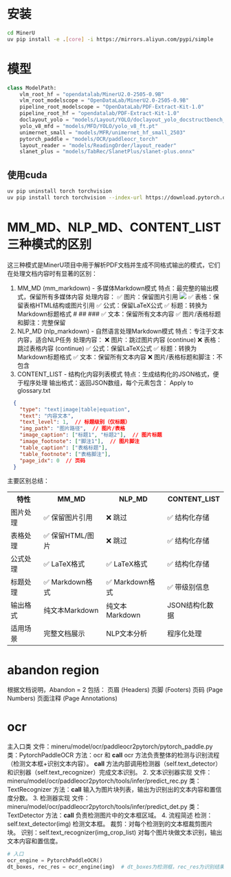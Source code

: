 # 安装
```bash
cd MinerU
uv pip install -e .[core] -i https://mirrors.aliyun.com/pypi/simple
```

# 模型
```python
class ModelPath:
    vlm_root_hf = "opendatalab/MinerU2.0-2505-0.9B"
    vlm_root_modelscope = "OpenDataLab/MinerU2.0-2505-0.9B"
    pipeline_root_modelscope = "OpenDataLab/PDF-Extract-Kit-1.0"
    pipeline_root_hf = "opendatalab/PDF-Extract-Kit-1.0"
    doclayout_yolo = "models/Layout/YOLO/doclayout_yolo_docstructbench_imgsz1280_2501.pt"
    yolo_v8_mfd = "models/MFD/YOLO/yolo_v8_ft.pt"
    unimernet_small = "models/MFR/unimernet_hf_small_2503"
    pytorch_paddle = "models/OCR/paddleocr_torch"
    layout_reader = "models/ReadingOrder/layout_reader"
    slanet_plus = "models/TabRec/SlanetPlus/slanet-plus.onnx"
```

## 使用cuda
```bash
uv pip uninstall torch torchvision
uv pip install torch torchvision --index-url https://download.pytorch.org/whl/cu118
```

# MM_MD、NLP_MD、CONTENT_LIST 三种模式的区别
这三种模式是MinerU项目中用于解析PDF文档并生成不同格式输出的模式，它们在处理文档内容时有显著的区别：
1. MM_MD (mm_markdown) - 多媒体Markdown模式
特点：最完整的输出模式，保留所有多媒体内容
处理内容：
✅ 图片：保留图片引用 ![]({img_path})
✅ 表格：保留表格HTML结构或图片引用
✅ 公式：保留LaTeX公式
✅ 标题：转换为Markdown标题格式 # ## ###
✅ 文本：保留所有文本内容
✅ 图片/表格标题和脚注：完整保留
2. NLP_MD (nlp_markdown) - 自然语言处理Markdown模式
特点：专注于文本内容，适合NLP任务
处理内容：
❌ 图片：跳过图片内容 (continue)
❌ 表格：跳过表格内容 (continue)
✅ 公式：保留LaTeX公式
✅ 标题：转换为Markdown标题格式
✅ 文本：保留所有文本内容
❌ 图片/表格标题和脚注：不包含
3. CONTENT_LIST - 结构化内容列表模式
特点：生成结构化的JSON格式，便于程序处理
输出格式：返回JSON数组，每个元素包含：
Apply to glossary.txt
```json
  {
    "type": "text|image|table|equation",
    "text": "内容文本",
    "text_level": 1,  // 标题级别（仅标题）
    "img_path": "图片路径",  // 图片/表格
    "image_caption": ["标题1", "标题2"],  // 图片标题
    "image_footnote": ["脚注1"],  // 图片脚注
    "table_caption": ["表格标题"],
    "table_footnote": ["表格脚注"],
    "page_idx": 0  // 页码
  }
  ```
  主要区别总结：

<table> <tr> <th>特性</th> <th>MM_MD</th> <th>NLP_MD</th> <th>CONTENT_LIST</th> </tr> <tr> <td>图片处理</td> <td>✅ 保留图片引用</td> <td>❌ 跳过</td> <td>✅ 结构化存储</td> </tr> <tr> <td>表格处理</td> <td>✅ 保留HTML/图片</td> <td>❌ 跳过</td> <td>✅ 结构化存储</td> </tr> <tr> <td>公式处理</td> <td>✅ LaTeX格式</td> <td>✅ LaTeX格式</td> <td>✅ 结构化存储</td> </tr> <tr> <td>标题处理</td> <td>✅ Markdown格式</td> <td>✅ Markdown格式</td> <td>✅ 带级别信息</td> </tr> <tr> <td>输出格式</td> <td>纯文本Markdown</td> <td>纯文本Markdown</td> <td>JSON结构化数据</td> </tr> <tr> <td>适用场景</td> <td>完整文档展示</td> <td>NLP文本分析</td> <td>程序化处理</td> </tr> </table>

# abandon region
根据文档说明，Abandon = 2 包括：
页眉 (Headers)
页脚 (Footers)
页码 (Page Numbers)
页面注释 (Page Annotations)

# ocr
主入口类
文件：mineru/model/ocr/paddleocr2pytorch/pytorch_paddle.py
类：PytorchPaddleOCR
方法：ocr 和 __call__
ocr 方法负责整体的检测与识别流程（检测文本框+识别文本内容）。
__call__ 方法内部调用检测器（self.text_detector）和识别器（self.text_recognizer）完成文本识别。
2. 文本识别器实现
文件：mineru/model/ocr/paddleocr2pytorch/tools/infer/predict_rec.py
类：TextRecognizer
方法：__call__
输入为图片块列表，输出为识别出的文本内容和置信度分数。
3. 检测器实现
文件：mineru/model/ocr/paddleocr2pytorch/tools/infer/predict_det.py
类：TextDetector
方法：__call__
负责检测图片中的文本框区域。
4. 流程简述
检测：self.text_detector(img) 检测文本框。
裁剪：对每个检测到的文本框裁剪图片块。
识别：self.text_recognizer(img_crop_list) 对每个图片块做文本识别，输出文本内容和置信度。

```python
# 入口
ocr_engine = PytorchPaddleOCR()
dt_boxes, rec_res = ocr_engine(img)  # dt_boxes为检测框，rec_res为识别结果
```